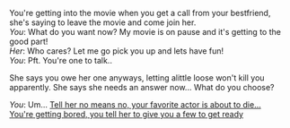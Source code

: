 You're getting into the movie when you get a call from your bestfriend, she's saying to leave the movie and come join her.  
_You_: What do you want now? My movie is on pause and it's getting to the good part!  
_Her_: Who cares? Let me go pick you up and lets have fun!  
_You_: Pft. You're one to talk..  

She says you owe her one anyways, letting alittle loose won't kill you apparently. She says she needs an answer now... What do you choose?  

_You_: Um...
  [](Netflix.jpg)
  [Tell her no means no, your favorite actor is about to die...](denyInvite.md)  
  [You're getting bored, you tell her to give you a few to get ready](acceptinvite.md)